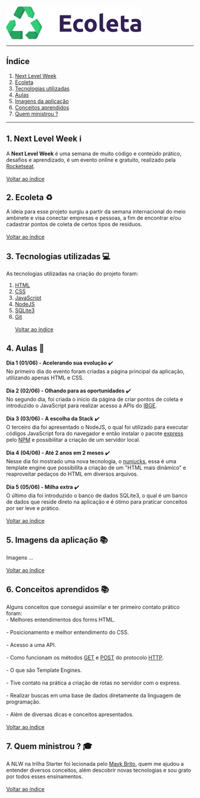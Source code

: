 ![Ecoleta_logo](https://raw.githubusercontent.com/MichaelToningerPolidoro/Next-Level-Week---Ecoleta/dcff99f3f4096a9b0ac59f22e2046cbbeaf8a328/public/assets/logo.svg)

***
## <a name="indice">Índice</a>
  1. [Next Level Week](#nlw)
  2. [Ecoleta](#ecoleta)
  3. [Tecnologias utilizadas](#tecnologias_utilizadas)
  4. [Aulas](#aulas)
  5. [Imagens da aplicação](#imagens_aplicacao)
  6. [Conceitos aprendidos](#conceitos_aprendidos)
  7. [Quem ministrou ?](#quem_ministrou)  
***

## <a name="nlw">1. Next Level Week :information_source:</a>
  A **Next Level Week** é uma semana de muito código e conteúdo prático, desafios e aprendizado, 
  é um evento online e gratuito, realizado pela [Rocketseat](https://rocketseat.com.br/).
  <br/><br/>[Voltar ao índice](#indice)
  
## <a name="ecoleta">2. Ecoleta :recycle:</a>
  A ideia para esse projeto surgiu a partir da semana internacional do meio ambinete e visa conectar empresas 
  e pessoas, a fim de encontrar e/ou cadastrar pontos de coleta de certos tipos de resíduos.
  <br/><br/>[Voltar ao índice](#indice)

## <a name="tecnologias_utilizadas">3. Tecnologias utilizadas :computer:</a>
  As tecnologias utilizadas na criação do projeto foram:  
  1. [HTML](https://developer.mozilla.org/pt-BR/docs/Web/HTML)
  2. [CSS](https://developer.mozilla.org/pt-BR/docs/Glossario/CSS)
  3. [JavaScript](https://developer.mozilla.org/pt-BR/docs/Glossario/JavaScript)
  4. [NodeJS](https://nodejs.org/en/)
  5. [SQLite3](https://sqlite.org/index.html)
  6. [Git](https://git-scm.com/)
  <br/><br/>[Voltar ao índice](#indice)

## <a name="aulas">4. Aulas :memo:</a>
  **Dia 1 (01/06) - Acelerando sua evolução** :heavy_check_mark:  
    No primeiro dia do evento foram criadas a página principal da aplicação, utilizando
    apenas HTML e CSS.<br/><br/>
  **Dia 2 (02/06) - Olhando para as oportunidades** :heavy_check_mark:  
    No segundo dia, foi criada o inicio da página de criar pontos de coleta e introduzido 
    o JavaScript para realizar acesso a APIs do [IBGE](https://servicodados.ibge.gov.br/api/docs).<br/><br/>
  **Dia 3 (03/06) - A escolha da Stack** :heavy_check_mark:  
    O terceiro dia foi apresentado o NodeJS, o qual foi utilizado para executar códigos JavaScript 
    fora do navegador e então instalar o pacote [express](https://github.com/expressjs/express) 
    pelo [NPM](https://www.npmjs.com/) e possibilitar a criação de um servidor local.<br/><br/>
  **Dia 4 (04/06) - Até 2 anos em 2 meses** :heavy_check_mark:  
    Nesse dia foi mostrado uma nova tecnologia, o [nunjucks](https://mozilla.github.io/nunjucks/), 
    essa é uma template engine que possibilita a criação de um "HTML mais dinâmico" e reaproveitar 
    pedaços do HTML em diversos arquivos.<br/><br/>
  **Dia 5 (05/06) - Milha extra** :heavy_check_mark:  
    O último dia foi introduzido o banco de dados SQLite3, o qual é um banco de dados que reside direto
    na aplicação e é ótimo para praticar conceitos por ser leve e prático.
  <br/><br/>[Voltar ao índice](#indice)

## <a name="imagens_aplicacao">5. Imagens da aplicação :books:</a>
  Imagens ...
  <br/><br/>[Voltar ao índice](#indice)

## <a name="conceitos_aprendidos">6. Conceitos aprendidos :books:</a>
  Alguns conceitos que consegui assimilar e ter primeiro contato prático foram:  
    - Melhores entendimentos dos forms HTML. <br/><br/>
    - Posicionamento e melhor entendimento do CSS. <br/><br/>
    - Acesso a uma API. <br/><br/>
    - Como funcionam os métodos [GET](https://developer.mozilla.org/pt-BR/docs/Web/HTTP/Methods/GET) 
    e [POST](https://developer.mozilla.org/pt-BR/docs/Web/HTTP/Methods/POST) do protocolo 
    [HTTP](https://developer.mozilla.org/pt-BR/docs/Glossario/HTTP). <br/><br/>
    - O que são Template Engines. <br/><br/>
    - Tive contato na prática a criação de rotas no servidor com o express. <br/><br/>
    - Realizar buscas em uma base de dados diretamente da linguagem de programação. <br/><br/>
    - Além de diversas dicas e conceitos apresentados.
  <br/><br/>[Voltar ao índice](#indice)

## <a name="quem_ministrou">7. Quem ministrou ? :mortar_board:</a>
  A NLW na trilha Starter foi lecionada pelo [Mayk Brito](https://github.com/maykbrito), quem me ajudou
  a entender diversos conceitos, além descobrir novas tecnologias e sou grato por todos esses ensinamentos.
  <br/><br/>[Voltar ao índice](#indice)
